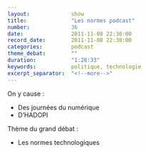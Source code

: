 ```yaml
---
layout:             show
title:              "Les normes podcast"
number:             36
date:               2011-11-08 22:30:00
record_date:        2011-11-08 22:30:00
categories:         podcast
theme_debat:        ""
duration:           "1:28:33"
keywords:           politique, technologie
excerpt_separator:  "<!--more-->"
---
```



On y cause :

- Des journées du numérique
- D’HADOPI

Thème du grand débat :

- Les normes technologiques
